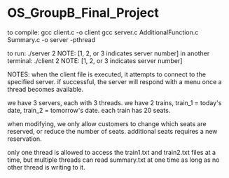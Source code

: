 # OS_GroupB_Final_Project

to compile:
    gcc client.c -o client
    gcc server.c AdditionalFunction.c Summary.c -o server -pthread

to run:
    ./server 2
    NOTE: [1, 2, or 3 indicates server number]
in another terminal:
    ./client 2
    NOTE: [1, 2, or 3 indicates server number]

NOTES:
when the client file is executed, it attempts to connect to the specified server. if successful, the server will respond with a menu once a thread becomes available.

we have 3 servers, each with 3 threads.
we have 2 trains, train_1 = today's date, train_2 = tomorrow's date.
each train has 20 seats.

when modifying, we only allow customers to change which seats are reserved, or reduce the number of seats. additional seats requires a new reservation.

only one thread is allowed to access the train1.txt and train2.txt files at a time,
but multiple threads can read summary.txt at one time as long as no other thread is  writing to it.
